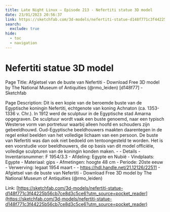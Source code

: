 ```yaml
---
title: Late Night Linux – Episode 213 - Nefertiti statue 3D model
date: 23/01/2023 20:56:37
link: https://sketchfab.com/3d-models/nefertiti-statue-d148f771c3f44225b56cb7ce8d3c5ce6?utm_source=pocket_reader
search:
  exclude: true
hide:
  - toc
  - navigation
---
```


# Nefertiti statue 3D model

Page Title: Afgietsel van de buste van Nefertiti - Download Free 3D model by The National Museum of Antiquities (@rmo_leiden) [d148f77] - Sketchfab

Page Description: Dit is een kopie van de beroemde buste van de Egyptische koningin Nefertiti, echtgenote van koning Achnaton (ca. 1353-1336 v. Chr.). In 1912 werd de sculptuur in de Egyptische stad Amarna opgegraven. De sculptuur wordt vaak een buste genoemd, naar een typisch Westerse vorm van portretuur waarbij alleen hoofd en schouders zijn gebeeldhouwd. Oud-Egyptische beeldhouwers maakten daarentegen in de regel enkel beelden van het volledige lichaam van een persoon. De buste van Nefertiti was dan ook niet bedoeld om tentoongesteld te worden. Het is een voorstudie voor beeldhouwers, die op basis van dit model officiële, volledige sculpturen van de koningin konden maken. -  - Details - Inventarisnummer: F 1954/3.3 - Afdeling: Egypte en Nubië - Vindplaats: Egypte - Materiaal: gips - Afmetingen: hoogte 48 cm - Periode: 20ste eeuw - Verwerving: legaat 1954 maart -  - https://hdl.handle.net/21.12126/22511 - Afgietsel van de buste van Nefertiti - Download Free 3D model by The National Museum of Antiquities (@rmo_leiden) 

Link: [https://sketchfab.com/3d-models/nefertiti-statue-d148f771c3f44225b56cb7ce8d3c5ce6?utm_source=pocket_reader](https://sketchfab.com/3d-models/nefertiti-statue-d148f771c3f44225b56cb7ce8d3c5ce6?utm_source=pocket_reader)